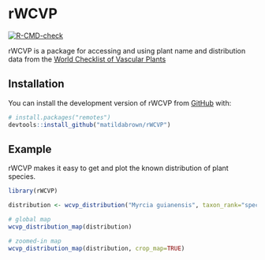 
<!-- README.md is generated from README.Rmd. Please edit that file -->

  # rWCVP

<!-- badges: start -->
<!-- badges: start -->

[![R-CMD-check](https://github.com/matildabrown/rWCVP/workflows/R-CMD-check/badge.svg)](https://github.com/matildabrown/rWCVP/actions)
<!-- badges: end -->

<!-- badges: end -->

rWCVP is a package for accessing and using plant name and distribution
data from the [World Checklist of Vascular
Plants](https://powo.science.kew.org/about-wcvp)

## Installation

You can install the development version of rWCVP from
[GitHub](https://github.com/) with:

``` r
# install.packages("remotes")
devtools::install_github("matildabrown/rWCVP")
```

## Example

rWCVP makes it easy to get and plot the known distribution of plant
species.

``` r
library(rWCVP)

distribution <- wcvp_distribution("Myrcia guianensis", taxon_rank="species")

# global map
wcvp_distribution_map(distribution)

# zoomed-in map
wcvp_distribution_map(distribution, crop_map=TRUE)
```
